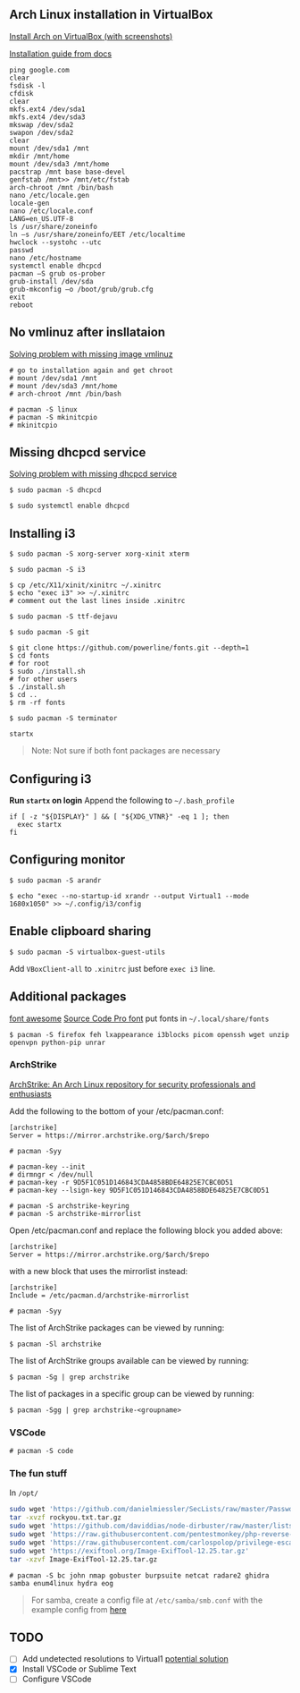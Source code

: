 ## Arch Linux installation in VirtualBox

[Install Arch on VirtualBox (with screenshots)](https://www.howtoforge.com/tutorial/install-arch-linux-on-virtualbox/)

[Installation guide from docs](https://wiki.archlinux.org/index.php/installation_guide)

```
ping google.com 
clear
fsdisk -l
cfdisk
clear
mkfs.ext4 /dev/sda1
mkfs.ext4 /dev/sda3 
mkswap /dev/sda2
swapon /dev/sda2 
clear
mount /dev/sda1 /mnt
mkdir /mnt/home
mount /dev/sda3 /mnt/home
pacstrap /mnt base base-devel
genfstab /mnt>> /mnt/etc/fstab 
arch-chroot /mnt /bin/bash
nano /etc/locale.gen
locale-gen
nano /etc/locale.conf 
LANG=en_US.UTF-8
ls /usr/share/zoneinfo
ln –s /usr/share/zoneinfo/EET /etc/localtime 
hwclock --systohc --utc
passwd 
nano /etc/hostname
systemctl enable dhcpcd
pacman –S grub os-prober
grub-install /dev/sda
grub-mkconfig –o /boot/grub/grub.cfg
exit
reboot
```

## No vmlinuz after insllataion
[Solving problem with missing image vmlinuz](https://bbs.archlinux.org/viewtopic.php?id=250486)

```
# go to installation again and get chroot
# mount /dev/sda1 /mnt
# mount /dev/sda3 /mnt/home
# arch-chroot /mnt /bin/bash

# pacman -S linux 
# pacman -S mkinitcpio
# mkinitcpio
```

## Missing dhcpcd service
[Solving problem with missing dhcpcd service](https://unix.stackexchange.com/questions/605648/installing-dhcpd-on-arch-linux)

```
$ sudo pacman -S dhcpcd

$ sudo systemctl enable dhcpcd
```

## Installing i3

```
$ sudo pacman -S xorg-server xorg-xinit xterm

$ sudo pacman -S i3

$ cp /etc/X11/xinit/xinitrc ~/.xinitrc
$ echo "exec i3" >> ~/.xinitrc
# comment out the last lines inside .xinitrc

$ sudo pacman -S ttf-dejavu

$ sudo pacman -S git

$ git clone https://github.com/powerline/fonts.git --depth=1
$ cd fonts
# for root
$ sudo ./install.sh
# for other users
$ ./install.sh
$ cd ..
$ rm -rf fonts

$ sudo pacman -S terminator

startx
```
> Note: Not sure if both font packages are necessary

## Configuring i3

**Run `startx` on login**
Append the following to `~/.bash_profile`
```
if [ -z "${DISPLAY}" ] && [ "${XDG_VTNR}" -eq 1 ]; then
  exec startx
fi
```

## Configuring monitor

```
$ sudo pacman -S arandr

$ echo "exec --no-startup-id xrandr --output Virtual1 --mode 1680x1050" >> ~/.config/i3/config
```

## Enable clipboard sharing

```
$ sudo pacman -S virtualbox-guest-utils
```
Add `VBoxClient-all` to `.xinitrc` just before `exec i3` line.

## Additional packages
[font awesome](https://github.com/FortAwesome/Font-Awesome)
[Source Code Pro font](https://github.com/adobe-fonts/source-code-pro/)
put fonts in `~/.local/share/fonts`
```
$ pacman -S firefox feh lxappearance i3blocks picom openssh wget unzip openvpn python-pip unrar
```

### ArchStrike
[ArchStrike: An Arch Linux repository for security professionals and enthusiasts](https://archstri3ke.org/)


Add the following to the bottom of your /etc/pacman.conf:
```
[archstrike]
Server = https://mirror.archstrike.org/$arch/$repo
```

```
# pacman -Syy

# pacman-key --init
# dirmngr < /dev/null
# pacman-key -r 9D5F1C051D146843CDA4858BDE64825E7CBC0D51
# pacman-key --lsign-key 9D5F1C051D146843CDA4858BDE64825E7CBC0D51

# pacman -S archstrike-keyring
# pacman -S archstrike-mirrorlist
```
Open /etc/pacman.conf and replace the following block you added above:
```
[archstrike]
Server = https://mirror.archstrike.org/$arch/$repo
```
with a new block that uses the mirrorlist instead:
```
[archstrike]
Include = /etc/pacman.d/archstrike-mirrorlist
```
```
# pacman -Syy
```

The list of ArchStrike packages can be viewed by running:

```
$ pacman -Sl archstrike
```
The list of ArchStrike groups available can be viewed by running:

```
$ pacman -Sg | grep archstrike
```
The list of packages in a specific group can be viewed by running:

```
$ pacman -Sgg | grep archstrike-<groupname>
```

### VSCode

```
# pacman -S code
```

### The fun stuff

In `/opt/`
```bash
sudo wget 'https://github.com/danielmiessler/SecLists/raw/master/Passwords/Leaked-Databases/rockyou.txt.tar.gz'
tar -xvzf rockyou.txt.tar.gz
sudo wget 'https://github.com/daviddias/node-dirbuster/raw/master/lists/directory-list-2.3-medium.txt'
sudo wget 'https://raw.githubusercontent.com/pentestmonkey/php-reverse-shell/master/php-reverse-shell.php'
sudo wget 'https://raw.githubusercontent.com/carlospolop/privilege-escalation-awesome-scripts-suite/master/linPEAS/linpeas.sh'
sudo wget 'https://exiftool.org/Image-ExifTool-12.25.tar.gz'
tar -xzvf Image-ExifTool-12.25.tar.gz
```

```
# pacman -S bc john nmap gobuster burpsuite netcat radare2 ghidra samba enum4linux hydra eog
```

> For samba, create a config file at `/etc/samba/smb.conf` with the example config from [here](https://git.samba.org/samba.git/?p=samba.git;a=blob_plain;f=examples/smb.conf.default;hb=HEAD)

## TODO

- [ ] Add undetected resolutions to Virtual1 [potential solution](https://wiki.archlinux.org/title/Xrandr#Permanently_adding_undetected_resolutions)
- [X] Install VSCode or Sublime Text
- [ ] Configure VSCode